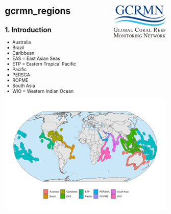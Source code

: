 # gcrmn_regions <img src='figs/logo_gcrmn.png' align="right" height="100" />

## 1. Introduction

* Australia
* Brazil
* Caribbean
* EAS = East Asian Seas
* ETP = Eastern Tropical Pacific
* Pacific
* PERSGA
* ROPME
* South Asia
* WIO = Western Indian Ocean

![gcrmn_regions](figs/map_regions.png)
